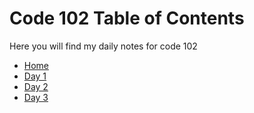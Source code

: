 # Code 102 Table of Contents

 Here you will find my daily notes for code 102

- [Home](/reading-notes/README.html)
- [Day 1](/reading-notes/102-main/Day1.html)
- [Day 2](/reading-notes/102-main/Day2.html)
- [Day 3](/reading-notes/102-main/Day3.html)

